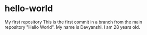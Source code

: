 # hello-world
My first repository
This is the first commit in a branch from the main repository "Hello World".
My name is Devyanshi. I am 28 years old.
